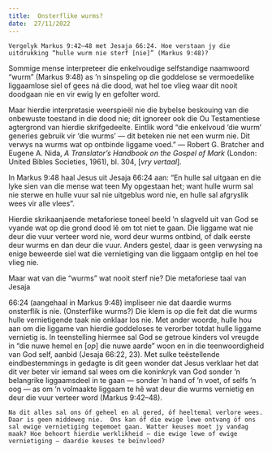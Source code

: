 ```yaml
---
title:  Onsterflike wurms?
date:  27/11/2022
---
```


`Vergelyk Markus 9:42–48 met Jesaja 66:24. Hoe verstaan jy die uitdrukking “hulle wurm nie sterf [nie]” (Markus 9:48)?`

Sommige mense interpreteer die enkelvoudige selfstandige naamwoord “wurm” (Markus 9:48) as ’n sinspeling op die goddelose se vermoedelike liggaamlose siel of gees ná die dood, wat hel toe vlieg waar dit nooit doodgaan nie en vir ewig ly en gefolter word.

Maar hierdie interpretasie weerspieël nie die bybelse beskouing van die onbewuste toestand in die dood nie; dit ignoreer ook die Ou Testamentiese agtergrond van hierdie skrifgedeelte. Eintlik word “die enkelvoud ‘die wurm’ generies gebruik vir ‘die wurms’ — dit beteken nie net een wurm nie. Dit verwys na wurms wat op ontbinde liggame voed.” — Robert G. Bratcher and Eugene A. Nida, _A Translator’s Handbook on the Gospel of Mark_ (London: United Bibles Societies, 1961), bl. 304, [_vry vertaal_].

In Markus 9:48 haal Jesus uit Jesaja 66:24 aan: “En hulle sal uitgaan en die lyke sien van die mense wat teen My opgestaan het; want hulle wurm sal nie sterwe en hulle vuur sal nie uitgeblus word nie, en hulle sal afgryslik wees vir alle vlees”.

Hierdie skrikaanjaende metaforiese toneel beeld ’n slagveld uit van God se vyande wat op die grond dood lê om tot niet te gaan. Die liggame wat nie deur die vuur verteer word nie, word deur wurms ontbind, of dalk eerste deur wurms en dan deur die vuur.  Anders gestel, daar is geen verwysing na enige beweerde siel wat die vernietiging van die liggaam ontglip en hel toe vlieg nie.

Maar wat van die “wurms” wat nooit sterf nie? Die metaforiese taal van Jesaja

66:24 (aangehaal in Markus 9:48) impliseer nie dat daardie wurms onsterflik is nie. (Onsterflike wurms?) Die klem is op die feit dat die wurms hulle vernietigende taak nie onklaar los nie. Met ander woorde, hulle hou aan om die liggame van hierdie goddeloses te verorber totdat hulle liggame vernietig is. In teenstelling hiermee sal God se getroue kinders vol vreugde in “die nuwe hemel en [_op_] die nuwe aarde” woon en in die teenwoordigheid van God self, aanbid (Jesaja 66:22, 23). Met sulke teëstellende eindbestemmings in gedagte is dit geen wonder dat Jesus verklaar het dat dit ver beter vir iemand sal wees om die koninkryk van God sonder ’n belangrike liggaamsdeel in te gaan — sonder ’n hand of ’n voet, of selfs ’n oog — as om ’n volmaakte liggaam te hê wat deur die wurms vernietig en deur die vuur verteer word (Markus 9:42–48).

`Na dit alles sal ons óf geheel en al gered, óf heeltemal verlore wees. Daar is geen middeweg nie.  Ons kan óf die ewige lewe ontvang óf ons sal ewige vernietiging tegemoet gaan. Watter keuses moet jy vandag maak? Hoe behoort hierdie werklikheid — die ewige lewe of ewige vernietiging — daardie keuses te beïnvloed?`